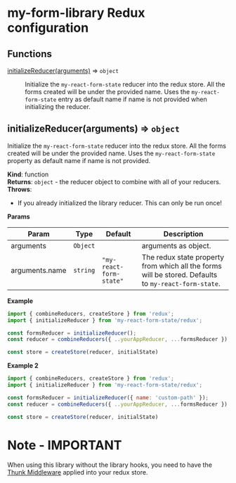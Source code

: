 # my-form-library Redux configuration

## Functions

<dl>
<dt><a href="#initializeReducer">initializeReducer(arguments)</a> ⇒ <code>object</code></dt>
<dd><p>Initialize the <code>my-react-form-state</code> reducer into the redux store. All the forms created will be under the provided name. Uses the <code>my-react-form-state</code> entry
as default name if name is not provided when initializing the reducer.</p>
</dd>
</dl>

<a name="initializeReducer"></a>

## initializeReducer(arguments) ⇒ <code>object</code>

Initialize the `my-react-form-state` reducer into the redux store. All the forms created will be under the provided name. Uses the `my-react-form-state` property
as default name if name is not provided.

**Kind**: function  
**Returns**: <code>object</code> - the reducer object to combine with all of your reducers.  
**Throws**:

- If you already initialized the library reducer. This can only be run once!

**Params**

| Param          | Type                | Default                                | Description                                                                                    |
| -------------- | ------------------- | -------------------------------------- | ---------------------------------------------------------------------------------------------- |
| arguments      | <code>Object</code> |                                        | arguments as object.                                                                           |
| arguments.name | <code>string</code> | <code>&quot;my-react-form-state&quot;</code> | The redux state property from which all the forms will be stored. Defaults to `my-react-form-state`. |

**Example**

```js
import { combineReducers, createStore } from 'redux';
import { initializeReducer } from 'my-react-form-state/redux';

const formsReducer = initializeReducer();
const reducer = combineReducers({ ..yourAppReducer, ...formsReducer })

const store = createStore(reducer, initialState)

```

**Example 2**

```js
import { combineReducers, createStore } from 'redux';
import { initializeReducer } from 'my-react-form-state/redux';

const formsReducer = initializeReducer({ name: 'custom-path' });
const reducer = combineReducers({ ..yourAppReducer, ...formsReducer })

const store = createStore(reducer, initialState)

```

# Note - IMPORTANT

When using this library without the library hooks, you need to have the <a href="https://github.com/reduxjs/redux-thunk">Thunk Middleware</a> applied into your redux store.
